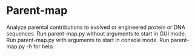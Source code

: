 # Parent-map
Analyze parental contributions to evolved or engineered protein or DNA sequences.
Run parent-map.py without arguments to start in GUI mode.
Run parent-map.py with arguments to start in console mode.
Run parent-map.py -h for help.

